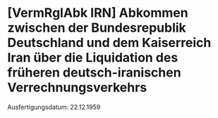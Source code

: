 # [VermRglAbk IRN] Abkommen zwischen der Bundesrepublik Deutschland und dem Kaiserreich Iran über die Liquidation des früheren deutsch-iranischen Verrechnungsverkehrs

Ausfertigungsdatum: 22.12.1959

 